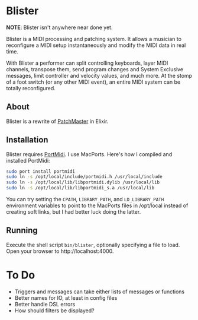 # Blister

**NOTE**: Blister isn't anywhere near done yet.

Blister is a MIDI processing and patching system. It allows a musician to
reconfigure a MIDI setup instantaneously and modify the MIDI data in real
time.

With Blister a performer can split controlling keyboards, layer MIDI
channels, transpose them, send program changes and System Exclusive
messages, limit controller and velocity values, and much more. At the stomp
of a foot switch (or any other MIDI event), an entire MIDI system can be
totally reconfigured.

## About

Blister is a rewrite of [PatchMaster](http://patchmaster.org/) in Elixir.

## Installation

Blister requires [PortMidi](http://portmedia.sourceforge.net/portmidi/).
I use MacPorts. Here's how I compiled and installed PortMidi:

```sh
sudo port install portmidi
sudo ln -s /opt/local/include/portmidi.h /usr/local/include
sudo ln -s /opt/local/lib/libportmidi.dylib /usr/local/lib
sudo ln -s /opt/local/lib/libportmidi_s.a /usr/local/lib
```

You can try setting the `CPATH`, `LIBRARY_PATH`, and `LD_LIBRARY_PATH`
environment variables to point to the MacPorts files in /opt/local instead
of creating soft links, but I had better luck doing the latter.

## Running

Execute the shell script `bin/blister`, optionally specifying a file to
load. Open your browser to http://localhost:4000.

# To Do

- Triggers and messages can take either lists of messages or functions
- Better names for IO, at least in config files
- Better handle DSL errors
- How should filters be displayed?
